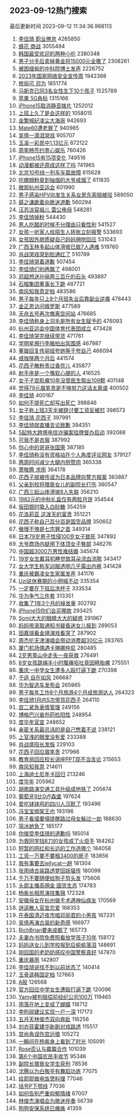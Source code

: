 ## 2023-09-12热门搜索 
最后更新时间 2023-09-12 11:34:36.968113 
1. [李佳琦 职业倦怠](https://s.weibo.com/weibo?q=%E6%9D%8E%E4%BD%B3%E7%90%A6%20%E8%81%8C%E4%B8%9A%E5%80%A6%E6%80%A0&t=31&band_rank=1&Refer=top) 4265850
1. [蜂花 商战](https://s.weibo.com/weibo?q=%E8%9C%82%E8%8A%B1%20%E5%95%86%E6%88%98&t=31&band_rank=49&Refer=top) 3055494
1. [韩国最受欢迎的两种小吃](https://s.weibo.com/weibo?q=%23%E9%9F%A9%E5%9B%BD%E6%9C%80%E5%8F%97%E6%AC%A2%E8%BF%8E%E7%9A%84%E4%B8%A4%E7%A7%8D%E5%B0%8F%E5%90%83%23&t=31&band_rank=31&Refer=top) 2380348
1. [男子分手后卖掉黄金将15000元全撒了](https://s.weibo.com/weibo?q=%23%E7%94%B7%E5%AD%90%E5%88%86%E6%89%8B%E5%90%8E%E5%8D%96%E6%8E%89%E9%BB%84%E9%87%91%E5%B0%8615000%E5%85%83%E5%85%A8%E6%92%92%E4%BA%86%23&t=31&band_rank=33&Refer=top) 2308261
1. [被困缅甸的中科院博士发声](https://s.weibo.com/weibo?q=%23%E8%A2%AB%E5%9B%B0%E7%BC%85%E7%94%B8%E7%9A%84%E4%B8%AD%E7%A7%91%E9%99%A2%E5%8D%9A%E5%A3%AB%E5%8F%91%E5%A3%B0%23&t=31&band_rank=2&Refer=top) 2226752
1. [2023年国家网络安全宣传周](https://s.weibo.com/weibo?q=%232023%E5%B9%B4%E5%9B%BD%E5%AE%B6%E7%BD%91%E7%BB%9C%E5%AE%89%E5%85%A8%E5%AE%A3%E4%BC%A0%E5%91%A8%23&t=31&band_rank=3&Refer=top) 1942368
1. [修丽可 邓为](https://s.weibo.com/weibo?q=%E4%BF%AE%E4%B8%BD%E5%8F%AF%20%E9%82%93%E4%B8%BA&t=31&band_rank=20&Refer=top) 1851774
1. [马斯克已同3名女性生下10个孩子](https://s.weibo.com/weibo?q=%23%E9%A9%AC%E6%96%AF%E5%85%8B%E5%B7%B2%E5%90%8C3%E5%90%8D%E5%A5%B3%E6%80%A7%E7%94%9F%E4%B8%8B10%E4%B8%AA%E5%AD%A9%E5%AD%90%23&t=31&band_rank=16&Refer=top) 1525789
1. [苹果 5G角标](https://s.weibo.com/weibo?q=%E8%8B%B9%E6%9E%9C%205G%E8%A7%92%E6%A0%87&t=31&band_rank=6&Refer=top) 1315166
1. [iPhone15取消静音拨片](https://s.weibo.com/weibo?q=%23iPhone15%E5%8F%96%E6%B6%88%E9%9D%99%E9%9F%B3%E6%8B%A8%E7%89%87%23&t=31&band_rank=6&Refer=top) 1252012
1. [上班上久了是会这样的](https://s.weibo.com/weibo?q=%E4%B8%8A%E7%8F%AD%E4%B8%8A%E4%B9%85%E4%BA%86%E6%98%AF%E4%BC%9A%E8%BF%99%E6%A0%B7%E7%9A%84&t=31&band_rank=23&Refer=top) 1058015
1. [金繁喊纪凌尘大海哥](https://s.weibo.com/weibo?q=%23%E9%87%91%E7%B9%81%E5%96%8A%E7%BA%AA%E5%87%8C%E5%B0%98%E5%A4%A7%E6%B5%B7%E5%93%A5%23&t=31&band_rank=7&Refer=top) 942693
1. [Mate60遭老罪了](https://s.weibo.com/weibo?q=%23Mate60%E9%81%AD%E8%80%81%E7%BD%AA%E4%BA%86%23&t=31&band_rank=25&Refer=top) 940985
1. [吴倩一滴泪哭戏](https://s.weibo.com/weibo?q=%23%E5%90%B4%E5%80%A9%E4%B8%80%E6%BB%B4%E6%B3%AA%E5%93%AD%E6%88%8F%23&t=31&band_rank=24&Refer=top) 905707
1. [玉溪一彩民中1.13亿元](https://s.weibo.com/weibo?q=%23%E7%8E%89%E6%BA%AA%E4%B8%80%E5%BD%A9%E6%B0%91%E4%B8%AD1.13%E4%BA%BF%E5%85%83%23&t=31&band_rank=1&Refer=top) 872122
1. [周笔畅签约壹心娱乐](https://s.weibo.com/weibo?q=%23%E5%91%A8%E7%AC%94%E7%95%85%E7%AD%BE%E7%BA%A6%E5%A3%B9%E5%BF%83%E5%A8%B1%E4%B9%90%23&t=31&band_rank=8&Refer=top) 760426
1. [iPhone15有15项变化](https://s.weibo.com/weibo?q=%23iPhone15%E6%9C%8915%E9%A1%B9%E5%8F%98%E5%8C%96%23&t=31&band_rank=2&Refer=top) 749516
1. [动漫都被还原成这样了吗](https://s.weibo.com/weibo?q=%23%E5%8A%A8%E6%BC%AB%E9%83%BD%E8%A2%AB%E8%BF%98%E5%8E%9F%E6%88%90%E8%BF%99%E6%A0%B7%E4%BA%86%E5%90%97%23&t=31&band_rank=9&Refer=top) 741965
1. [北京10号线一列车车载故障](https://s.weibo.com/weibo?q=%23%E5%8C%97%E4%BA%AC10%E5%8F%B7%E7%BA%BF%E4%B8%80%E5%88%97%E8%BD%A6%E8%BD%A6%E8%BD%BD%E6%95%85%E9%9A%9C%23&t=31&band_rank=9&Refer=top) 615628
1. [吃螺蛳粉臭到抽烟的大爷戒烟了](https://s.weibo.com/weibo?q=%23%E5%90%83%E8%9E%BA%E8%9B%B3%E7%B2%89%E8%87%AD%E5%88%B0%E6%8A%BD%E7%83%9F%E7%9A%84%E5%A4%A7%E7%88%B7%E6%88%92%E7%83%9F%E4%BA%86%23&t=31&band_rank=28&Refer=top) 611835
1. [微观杭州亚运会](https://s.weibo.com/weibo?q=%23%E5%BE%AE%E8%A7%82%E6%9D%AD%E5%B7%9E%E4%BA%9A%E8%BF%90%E4%BC%9A%23&t=31&band_rank=3&Refer=top) 601990
1. [男子感染HPV向发生关系女房东索赔被驳](https://s.weibo.com/weibo?q=%23%E7%94%B7%E5%AD%90%E6%84%9F%E6%9F%93HPV%E5%90%91%E5%8F%91%E7%94%9F%E5%85%B3%E7%B3%BB%E5%A5%B3%E6%88%BF%E4%B8%9C%E7%B4%A2%E8%B5%94%E8%A2%AB%E9%A9%B3%23&t=31&band_rank=4&Refer=top) 589050
1. [薛之谦跪着向歌迷道歉](https://s.weibo.com/weibo?q=%23%E8%96%9B%E4%B9%8B%E8%B0%A6%E8%B7%AA%E7%9D%80%E5%90%91%E6%AD%8C%E8%BF%B7%E9%81%93%E6%AD%89%23&t=31&band_rank=5&Refer=top) 560294
1. [汪苏泷容祖儿 雷公电母](https://s.weibo.com/weibo?q=%E6%B1%AA%E8%8B%8F%E6%B3%B7%E5%AE%B9%E7%A5%96%E5%84%BF%20%E9%9B%B7%E5%85%AC%E7%94%B5%E6%AF%8D&t=31&band_rank=34&Refer=top) 548281
1. [李佳琦掉粉](https://s.weibo.com/weibo?q=%E6%9D%8E%E4%BD%B3%E7%90%A6%E6%8E%89%E7%B2%89&t=31&band_rank=12&Refer=top) 544430
1. [男人吃醋的时候不分理由只看性别](https://s.weibo.com/weibo?q=%23%E7%94%B7%E4%BA%BA%E5%90%83%E9%86%8B%E7%9A%84%E6%97%B6%E5%80%99%E4%B8%8D%E5%88%86%E7%90%86%E7%94%B1%E5%8F%AA%E7%9C%8B%E6%80%A7%E5%88%AB%23&t=31&band_rank=8&Refer=top) 541527
1. [女孩一听家人给陌生人转账立刻报警](https://s.weibo.com/weibo?q=%23%E5%A5%B3%E5%AD%A9%E4%B8%80%E5%90%AC%E5%AE%B6%E4%BA%BA%E7%BB%99%E9%99%8C%E7%94%9F%E4%BA%BA%E8%BD%AC%E8%B4%A6%E7%AB%8B%E5%88%BB%E6%8A%A5%E8%AD%A6%23&t=31&band_rank=50&Refer=top) 533693
1. [女孩因外貌质疑自己妈妈拥吻回应](https://s.weibo.com/weibo?q=%23%E5%A5%B3%E5%AD%A9%E5%9B%A0%E5%A4%96%E8%B2%8C%E8%B4%A8%E7%96%91%E8%87%AA%E5%B7%B1%E5%A6%88%E5%A6%88%E6%8B%A5%E5%90%BB%E5%9B%9E%E5%BA%94%23&t=31&band_rank=13&Refer=top) 531043
1. [广西玉林多起山体滑坡已致7人遇难](https://s.weibo.com/weibo?q=%23%E5%B9%BF%E8%A5%BF%E7%8E%89%E6%9E%97%E5%A4%9A%E8%B5%B7%E5%B1%B1%E4%BD%93%E6%BB%91%E5%9D%A1%E5%B7%B2%E8%87%B47%E4%BA%BA%E9%81%87%E9%9A%BE%23&t=31&band_rank=7&Refer=top) 519760
1. [肖战哭戏哭到脸通红了](https://s.weibo.com/weibo?q=%23%E8%82%96%E6%88%98%E5%93%AD%E6%88%8F%E5%93%AD%E5%88%B0%E8%84%B8%E9%80%9A%E7%BA%A2%E4%BA%86%23&t=31&band_rank=9&Refer=top) 510789
1. [李佳琦哭着道歉](https://s.weibo.com/weibo?q=%23%E6%9D%8E%E4%BD%B3%E7%90%A6%E5%93%AD%E7%9D%80%E9%81%93%E6%AD%89%23&t=31&band_rank=11&Refer=top) 507454
1. [李佳琦们别再飘了](https://s.weibo.com/weibo?q=%23%E6%9D%8E%E4%BD%B3%E7%90%A6%E4%BB%AC%E5%88%AB%E5%86%8D%E9%A3%98%E4%BA%86%23&t=31&band_rank=11&Refer=top) 498001
1. [邓超想送孙俪两三百斤的石头](https://s.weibo.com/weibo?q=%23%E9%82%93%E8%B6%85%E6%83%B3%E9%80%81%E5%AD%99%E4%BF%AA%E4%B8%A4%E4%B8%89%E7%99%BE%E6%96%A4%E7%9A%84%E7%9F%B3%E5%A4%B4%23&t=31&band_rank=31&Refer=top) 493897
1. [石榴集团董事长下跪](https://s.weibo.com/weibo?q=%23%E7%9F%B3%E6%A6%B4%E9%9B%86%E5%9B%A2%E8%91%A3%E4%BA%8B%E9%95%BF%E4%B8%8B%E8%B7%AA%23&t=31&band_rank=49&Refer=top) 487721
1. [南风知我意定档](https://s.weibo.com/weibo?q=%E5%8D%97%E9%A3%8E%E7%9F%A5%E6%88%91%E6%84%8F%E5%AE%9A%E6%A1%A3&t=31&band_rank=6&Refer=top) 483586
1. [男子每年只上8个月班失业后靠副业逆袭](https://s.weibo.com/weibo?q=%23%E7%94%B7%E5%AD%90%E6%AF%8F%E5%B9%B4%E5%8F%AA%E4%B8%8A8%E4%B8%AA%E6%9C%88%E7%8F%AD%E5%A4%B1%E4%B8%9A%E5%90%8E%E9%9D%A0%E5%89%AF%E4%B8%9A%E9%80%86%E8%A2%AD%23&t=31&band_rank=36&Refer=top) 478443
1. [金正恩访问俄罗斯](https://s.weibo.com/weibo?q=%23%E9%87%91%E6%AD%A3%E6%81%A9%E8%AE%BF%E9%97%AE%E4%BF%84%E7%BD%97%E6%96%AF%23&t=31&band_rank=12&Refer=top) 477589
1. [天舟五号再次撤离空间站](https://s.weibo.com/weibo?q=%23%E5%A4%A9%E8%88%9F%E4%BA%94%E5%8F%B7%E5%86%8D%E6%AC%A1%E6%92%A4%E7%A6%BB%E7%A9%BA%E9%97%B4%E7%AB%99%23&t=31&band_rank=50&Refer=top) 476685
1. [李佳琦称身上羽毛是所有女生赋予的](https://s.weibo.com/weibo?q=%23%E6%9D%8E%E4%BD%B3%E7%90%A6%E7%A7%B0%E8%BA%AB%E4%B8%8A%E7%BE%BD%E6%AF%9B%E6%98%AF%E6%89%80%E6%9C%89%E5%A5%B3%E7%94%9F%E8%B5%8B%E4%BA%88%E7%9A%84%23&t=31&band_rank=16&Refer=top) 476093
1. [杭州亚运会中国体育代表团成立](https://s.weibo.com/weibo?q=%23%E6%9D%AD%E5%B7%9E%E4%BA%9A%E8%BF%90%E4%BC%9A%E4%B8%AD%E5%9B%BD%E4%BD%93%E8%82%B2%E4%BB%A3%E8%A1%A8%E5%9B%A2%E6%88%90%E7%AB%8B%23&t=31&band_rank=19&Refer=top) 473428
1. [李佳琦哭完继续带货](https://s.weibo.com/weibo?q=%23%E6%9D%8E%E4%BD%B3%E7%90%A6%E5%93%AD%E5%AE%8C%E7%BB%A7%E7%BB%AD%E5%B8%A6%E8%B4%A7%23&t=31&band_rank=19&Refer=top) 471761
1. [学明星用行李箱拍出氛围感](https://s.weibo.com/weibo?q=%23%E5%AD%A6%E6%98%8E%E6%98%9F%E7%94%A8%E8%A1%8C%E6%9D%8E%E7%AE%B1%E6%8B%8D%E5%87%BA%E6%B0%9B%E5%9B%B4%E6%84%9F%23&t=31&band_rank=15&Refer=top) 467987
1. [董璇回复佟丽娅夸她等于夸自己](https://s.weibo.com/weibo?q=%23%E8%91%A3%E7%92%87%E5%9B%9E%E5%A4%8D%E4%BD%9F%E4%B8%BD%E5%A8%85%E5%A4%B8%E5%A5%B9%E7%AD%89%E4%BA%8E%E5%A4%B8%E8%87%AA%E5%B7%B1%23&t=31&band_rank=24&Refer=top) 466094
1. [戒咖啡两个月后](https://s.weibo.com/weibo?q=%E6%88%92%E5%92%96%E5%95%A1%E4%B8%A4%E4%B8%AA%E6%9C%88%E5%90%8E&t=31&band_rank=7&Refer=top) 441574
1. [花西子散粉贵过香奈儿](https://s.weibo.com/weibo?q=%23%E8%8A%B1%E8%A5%BF%E5%AD%90%E6%95%A3%E7%B2%89%E8%B4%B5%E8%BF%87%E9%A6%99%E5%A5%88%E5%84%BF%23&t=31&band_rank=19&Refer=top) 435877
1. [射手座是一个嘴软心硬的人](https://s.weibo.com/weibo?q=%E5%B0%84%E6%89%8B%E5%BA%A7%E6%98%AF%E4%B8%80%E4%B8%AA%E5%98%B4%E8%BD%AF%E5%BF%83%E7%A1%AC%E7%9A%84%E4%BA%BA&t=31&band_rank=10&Refer=top) 416525
1. [女子子宫肌瘤10年没管医生取出109颗](https://s.weibo.com/weibo?q=%23%E5%A5%B3%E5%AD%90%E5%AD%90%E5%AE%AB%E8%82%8C%E7%98%A410%E5%B9%B4%E6%B2%A1%E7%AE%A1%E5%8C%BB%E7%94%9F%E5%8F%96%E5%87%BA109%E9%A2%97%23&t=31&band_rank=24&Refer=top) 401148
1. [觉得79元眉笔贵是不够努力这话太离谱](https://s.weibo.com/weibo?q=%23%E8%A7%89%E5%BE%9779%E5%85%83%E7%9C%89%E7%AC%94%E8%B4%B5%E6%98%AF%E4%B8%8D%E5%A4%9F%E5%8A%AA%E5%8A%9B%E8%BF%99%E8%AF%9D%E5%A4%AA%E7%A6%BB%E8%B0%B1%23&t=31&band_rank=19&Refer=top) 400502
1. [李佳琦](https://s.weibo.com/weibo?q=%E6%9D%8E%E4%BD%B3%E7%90%A6&t=31&band_rank=31&Refer=top) 400167
1. [如何不提死亡却写出死亡](https://s.weibo.com/weibo?q=%E5%A6%82%E4%BD%95%E4%B8%8D%E6%8F%90%E6%AD%BB%E4%BA%A1%E5%8D%B4%E5%86%99%E5%87%BA%E6%AD%BB%E4%BA%A1&t=31&band_rank=17&Refer=top) 398846
1. [女子称上班3天半被辞讨要工资反被怼](https://s.weibo.com/weibo?q=%23%E5%A5%B3%E5%AD%90%E7%A7%B0%E4%B8%8A%E7%8F%AD3%E5%A4%A9%E5%8D%8A%E8%A2%AB%E8%BE%9E%E8%AE%A8%E8%A6%81%E5%B7%A5%E8%B5%84%E5%8F%8D%E8%A2%AB%E6%80%BC%23&t=31&band_rank=44&Refer=top) 398573
1. [李佳琦 花西子](https://s.weibo.com/weibo?q=%E6%9D%8E%E4%BD%B3%E7%90%A6%20%E8%8A%B1%E8%A5%BF%E5%AD%90&t=31&band_rank=25&Refer=top) 397991
1. [李佳琦就直播言论致歉](https://s.weibo.com/weibo?q=%23%E6%9D%8E%E4%BD%B3%E7%90%A6%E5%B0%B1%E7%9B%B4%E6%92%AD%E8%A8%80%E8%AE%BA%E8%87%B4%E6%AD%89%23&t=31&band_rank=28&Refer=top) 394351
1. [5起特大跨境电信诈骗案挂牌督办启动](https://s.weibo.com/weibo?q=%235%E8%B5%B7%E7%89%B9%E5%A4%A7%E8%B7%A8%E5%A2%83%E7%94%B5%E4%BF%A1%E8%AF%88%E9%AA%97%E6%A1%88%E6%8C%82%E7%89%8C%E7%9D%A3%E5%8A%9E%E5%90%AF%E5%8A%A8%23&t=31&band_rank=50&Refer=top) 392088
1. [可我不是衣服](https://s.weibo.com/weibo?q=%23%E5%8F%AF%E6%88%91%E4%B8%8D%E6%98%AF%E8%A1%A3%E6%9C%8D%23&t=31&band_rank=9&Refer=top) 387992
1. [你心中的哥哥张国荣](https://s.weibo.com/weibo?q=%23%E4%BD%A0%E5%BF%83%E4%B8%AD%E7%9A%84%E5%93%A5%E5%93%A5%E5%BC%A0%E5%9B%BD%E8%8D%A3%23&t=31&band_rank=8&Refer=top) 387185
1. [李佳琦称没有资格站在个人角度评论网友](https://s.weibo.com/weibo?q=%23%E6%9D%8E%E4%BD%B3%E7%90%A6%E7%A7%B0%E6%B2%A1%E6%9C%89%E8%B5%84%E6%A0%BC%E7%AB%99%E5%9C%A8%E4%B8%AA%E4%BA%BA%E8%A7%92%E5%BA%A6%E8%AF%84%E8%AE%BA%E7%BD%91%E5%8F%8B%23&t=31&band_rank=38&Refer=top) 379127
1. [两周时间减少大腿内侧赘肉](https://s.weibo.com/weibo?q=%E4%B8%A4%E5%91%A8%E6%97%B6%E9%97%B4%E5%87%8F%E5%B0%91%E5%A4%A7%E8%85%BF%E5%86%85%E4%BE%A7%E8%B5%98%E8%82%89&t=31&band_rank=25&Refer=top) 365338
1. [萧敬腾 求雨](https://s.weibo.com/weibo?q=%E8%90%A7%E6%95%AC%E8%85%BE%20%E6%B1%82%E9%9B%A8&t=31&band_rank=18&Refer=top) 364178
1. [花西子就被传谣为日本品牌向警方报案](https://s.weibo.com/weibo?q=%23%E8%8A%B1%E8%A5%BF%E5%AD%90%E5%B0%B1%E8%A2%AB%E4%BC%A0%E8%B0%A3%E4%B8%BA%E6%97%A5%E6%9C%AC%E5%93%81%E7%89%8C%E5%90%91%E8%AD%A6%E6%96%B9%E6%8A%A5%E6%A1%88%23&t=31&band_rank=25&Refer=top) 363887
1. [父亲到校将猥亵女儿的副院长打伤](https://s.weibo.com/weibo?q=%23%E7%88%B6%E4%BA%B2%E5%88%B0%E6%A0%A1%E5%B0%86%E7%8C%A5%E4%BA%B5%E5%A5%B3%E5%84%BF%E7%9A%84%E5%89%AF%E9%99%A2%E9%95%BF%E6%89%93%E4%BC%A4%23&t=31&band_rank=21&Refer=top) 360547
1. [广西三起山体滑坡8人失联](https://s.weibo.com/weibo?q=%23%E5%B9%BF%E8%A5%BF%E4%B8%89%E8%B5%B7%E5%B1%B1%E4%BD%93%E6%BB%91%E5%9D%A18%E4%BA%BA%E5%A4%B1%E8%81%94%23&t=31&band_rank=14&Refer=top) 356210
1. [1982元的中秋礼盒仅有两粒月饼](https://s.weibo.com/weibo?q=%231982%E5%85%83%E7%9A%84%E4%B8%AD%E7%A7%8B%E7%A4%BC%E7%9B%92%E4%BB%85%E6%9C%89%E4%B8%A4%E7%B2%92%E6%9C%88%E9%A5%BC%23&t=31&band_rank=15&Refer=top) 354544
1. [坂田银时吸入白砂糖](https://s.weibo.com/weibo?q=%E5%9D%82%E7%94%B0%E9%93%B6%E6%97%B6%E5%90%B8%E5%85%A5%E7%99%BD%E7%A0%82%E7%B3%96&t=31&band_rank=45&Refer=top) 354259
1. [花洛莉亚 这泼天的富贵](https://s.weibo.com/weibo?q=%E8%8A%B1%E6%B4%9B%E8%8E%89%E4%BA%9A%20%E8%BF%99%E6%B3%BC%E5%A4%A9%E7%9A%84%E5%AF%8C%E8%B4%B5&t=31&band_rank=22&Refer=top) 351221
1. [花西子称自己百分百是国货品牌](https://s.weibo.com/weibo?q=%23%E8%8A%B1%E8%A5%BF%E5%AD%90%E7%A7%B0%E8%87%AA%E5%B7%B1%E7%99%BE%E5%88%86%E7%99%BE%E6%98%AF%E5%9B%BD%E8%B4%A7%E5%93%81%E7%89%8C%23&t=31&band_rank=49&Refer=top) 350652
1. [傲慢不愧是七宗罪之首](https://s.weibo.com/weibo?q=%E5%82%B2%E6%85%A2%E4%B8%8D%E6%84%A7%E6%98%AF%E4%B8%83%E5%AE%97%E7%BD%AA%E4%B9%8B%E9%A6%96&t=31&band_rank=27&Refer=top) 349314
1. [日本79岁男子性侵100岁女子致死](https://s.weibo.com/weibo?q=%23%E6%97%A5%E6%9C%AC79%E5%B2%81%E7%94%B7%E5%AD%90%E6%80%A7%E4%BE%B5100%E5%B2%81%E5%A5%B3%E5%AD%90%E8%87%B4%E6%AD%BB%23&t=31&band_rank=18&Refer=top) 347892
1. [大爷商场内疑用下体顶女子臀部](https://s.weibo.com/weibo?q=%23%E5%A4%A7%E7%88%B7%E5%95%86%E5%9C%BA%E5%86%85%E7%96%91%E7%94%A8%E4%B8%8B%E4%BD%93%E9%A1%B6%E5%A5%B3%E5%AD%90%E8%87%80%E9%83%A8%23&t=31&band_rank=20&Refer=top) 346276
1. [中国超3000万男性难结婚](https://s.weibo.com/weibo?q=%23%E4%B8%AD%E5%9B%BD%E8%B6%853000%E4%B8%87%E7%94%B7%E6%80%A7%E9%9A%BE%E7%BB%93%E5%A9%9A%23&t=31&band_rank=20&Refer=top) 345674
1. [19岁女生戴耳机睡觉致耳朵流血流脓](https://s.weibo.com/weibo?q=%2319%E5%B2%81%E5%A5%B3%E7%94%9F%E6%88%B4%E8%80%B3%E6%9C%BA%E7%9D%A1%E8%A7%89%E8%87%B4%E8%80%B3%E6%9C%B5%E6%B5%81%E8%A1%80%E6%B5%81%E8%84%93%23&t=31&band_rank=32&Refer=top) 343417
1. [女大学生称军训服透明几乎露出内裤](https://s.weibo.com/weibo?q=%23%E5%A5%B3%E5%A4%A7%E5%AD%A6%E7%94%9F%E7%A7%B0%E5%86%9B%E8%AE%AD%E6%9C%8D%E9%80%8F%E6%98%8E%E5%87%A0%E4%B9%8E%E9%9C%B2%E5%87%BA%E5%86%85%E8%A3%A4%23&t=31&band_rank=23&Refer=top) 341428
1. [重庆被霸凌女生家属发声](https://s.weibo.com/weibo?q=%23%E9%87%8D%E5%BA%86%E8%A2%AB%E9%9C%B8%E5%87%8C%E5%A5%B3%E7%94%9F%E5%AE%B6%E5%B1%9E%E5%8F%91%E5%A3%B0%23&t=31&band_rank=30&Refer=top) 341176
1. [Uzi说休赛期的小明喊不动](https://s.weibo.com/weibo?q=%23Uzi%E8%AF%B4%E4%BC%91%E8%B5%9B%E6%9C%9F%E7%9A%84%E5%B0%8F%E6%98%8E%E5%96%8A%E4%B8%8D%E5%8A%A8%23&t=31&band_rank=29&Refer=top) 335354
1. [一定要在下班后洗杯子](https://s.weibo.com/weibo?q=%23%E4%B8%80%E5%AE%9A%E8%A6%81%E5%9C%A8%E4%B8%8B%E7%8F%AD%E5%90%8E%E6%B4%97%E6%9D%AF%E5%AD%90%23&t=31&band_rank=24&Refer=top) 333534
1. [华为争气三件套](https://s.weibo.com/weibo?q=%23%E5%8D%8E%E4%B8%BA%E4%BA%89%E6%B0%94%E4%B8%89%E4%BB%B6%E5%A5%97%23&t=31&band_rank=34&Refer=top) 313351
1. [收集了1年3个月的掉发量](https://s.weibo.com/weibo?q=%23%E6%94%B6%E9%9B%86%E4%BA%861%E5%B9%B43%E4%B8%AA%E6%9C%88%E7%9A%84%E6%8E%89%E5%8F%91%E9%87%8F%23&t=31&band_rank=39&Refer=top) 302792
1. [iPhone15你们会买哪款](https://s.weibo.com/weibo?q=%23iPhone15%E4%BD%A0%E4%BB%AC%E4%BC%9A%E4%B9%B0%E5%93%AA%E6%AC%BE%23&t=31&band_rank=30&Refer=top) 293425
1. [Somi大大的眼睛大大的疑惑](https://s.weibo.com/weibo?q=Somi%E5%A4%A7%E5%A4%A7%E7%9A%84%E7%9C%BC%E7%9D%9B%E5%A4%A7%E5%A4%A7%E7%9A%84%E7%96%91%E6%83%91&t=31&band_rank=26&Refer=top) 291967
1. [妈妈带录取通知书替昏迷女儿报到](https://s.weibo.com/weibo?q=%23%E5%A6%88%E5%A6%88%E5%B8%A6%E5%BD%95%E5%8F%96%E9%80%9A%E7%9F%A5%E4%B9%A6%E6%9B%BF%E6%98%8F%E8%BF%B7%E5%A5%B3%E5%84%BF%E6%8A%A5%E5%88%B0%23&t=31&band_rank=39&Refer=top) 289053
1. [田嘉瑞看金靖演戏看哭了](https://s.weibo.com/weibo?q=%23%E7%94%B0%E5%98%89%E7%91%9E%E7%9C%8B%E9%87%91%E9%9D%96%E6%BC%94%E6%88%8F%E7%9C%8B%E5%93%AD%E4%BA%86%23&t=31&band_rank=27&Refer=top) 287902
1. [周杰伦天津演唱会带动消费超30亿元](https://s.weibo.com/weibo?q=%23%E5%91%A8%E6%9D%B0%E4%BC%A6%E5%A4%A9%E6%B4%A5%E6%BC%94%E5%94%B1%E4%BC%9A%E5%B8%A6%E5%8A%A8%E6%B6%88%E8%B4%B9%E8%B6%8530%E4%BA%BF%E5%85%83%23&t=31&band_rank=34&Refer=top) 283765
1. [厦门机场偶遇卡琳娜仲尼](https://s.weibo.com/weibo?q=%23%E5%8E%A6%E9%97%A8%E6%9C%BA%E5%9C%BA%E5%81%B6%E9%81%87%E5%8D%A1%E7%90%B3%E5%A8%9C%E4%BB%B2%E5%B0%BC%23&t=31&band_rank=29&Refer=top) 280485
1. [2岁男童山中走失一夜获救](https://s.weibo.com/weibo?q=%232%E5%B2%81%E7%94%B7%E7%AB%A5%E5%B1%B1%E4%B8%AD%E8%B5%B0%E5%A4%B1%E4%B8%80%E5%A4%9C%E8%8E%B7%E6%95%91%23&t=31&band_rank=15&Refer=top) 276491
1. [8岁女孩跳绳半小时腹痛呕吐竟因畸胎瘤](https://s.weibo.com/weibo?q=%238%E5%B2%81%E5%A5%B3%E5%AD%A9%E8%B7%B3%E7%BB%B3%E5%8D%8A%E5%B0%8F%E6%97%B6%E8%85%B9%E7%97%9B%E5%91%95%E5%90%90%E7%AB%9F%E5%9B%A0%E7%95%B8%E8%83%8E%E7%98%A4%23&t=31&band_rank=32&Refer=top) 275551
1. [重庆一中学女生遭多人殴打逼下跪](https://s.weibo.com/weibo?q=%23%E9%87%8D%E5%BA%86%E4%B8%80%E4%B8%AD%E5%AD%A6%E5%A5%B3%E7%94%9F%E9%81%AD%E5%A4%9A%E4%BA%BA%E6%AE%B4%E6%89%93%E9%80%BC%E4%B8%8B%E8%B7%AA%23&t=31&band_rank=33&Refer=top) 270398
1. [于适 自在如风](https://s.weibo.com/weibo?q=%E4%BA%8E%E9%80%82%20%E8%87%AA%E5%9C%A8%E5%A6%82%E9%A3%8E&t=31&band_rank=45&Refer=top) 266687
1. [华为智选车发布会](https://s.weibo.com/weibo?q=%23%E5%8D%8E%E4%B8%BA%E6%99%BA%E9%80%89%E8%BD%A6%E5%8F%91%E5%B8%83%E4%BC%9A%23&t=31&band_rank=37&Refer=top) 265965
1. [男子每年工作8个月旅游4个月成旅游达人](https://s.weibo.com/weibo?q=%23%E7%94%B7%E5%AD%90%E6%AF%8F%E5%B9%B4%E5%B7%A5%E4%BD%9C8%E4%B8%AA%E6%9C%88%E6%97%85%E6%B8%B84%E4%B8%AA%E6%9C%88%E6%88%90%E6%97%85%E6%B8%B8%E8%BE%BE%E4%BA%BA%23&t=31&band_rank=46&Refer=top) 264323
1. [李佳琦1月内5次带货花西子](https://s.weibo.com/weibo?q=%23%E6%9D%8E%E4%BD%B3%E7%90%A61%E6%9C%88%E5%86%855%E6%AC%A1%E5%B8%A6%E8%B4%A7%E8%8A%B1%E8%A5%BF%E5%AD%90%23&t=31&band_rank=31&Refer=top) 264110
1. [宫二紧急表情管理](https://s.weibo.com/weibo?q=%E5%AE%AB%E4%BA%8C%E7%B4%A7%E6%80%A5%E8%A1%A8%E6%83%85%E7%AE%A1%E7%90%86&t=31&band_rank=37&Refer=top) 249156
1. [博格巴兴奋剂药检阳性](https://s.weibo.com/weibo?q=%23%E5%8D%9A%E6%A0%BC%E5%B7%B4%E5%85%B4%E5%A5%8B%E5%89%82%E8%8D%AF%E6%A3%80%E9%98%B3%E6%80%A7%23&t=31&band_rank=31&Refer=top) 248954
1. [度华年官宣](https://s.weibo.com/weibo?q=%23%E5%BA%A6%E5%8D%8E%E5%B9%B4%E5%AE%98%E5%AE%A3%23&t=31&band_rank=36&Refer=top) 248652
1. [亲密关系最忌讳的是自己憋着不说](https://s.weibo.com/weibo?q=%E4%BA%B2%E5%AF%86%E5%85%B3%E7%B3%BB%E6%9C%80%E5%BF%8C%E8%AE%B3%E7%9A%84%E6%98%AF%E8%87%AA%E5%B7%B1%E6%86%8B%E7%9D%80%E4%B8%8D%E8%AF%B4&t=31&band_rank=30&Refer=top) 238121
1. [上官浅的眼里没有爱](https://s.weibo.com/weibo?q=%23%E4%B8%8A%E5%AE%98%E6%B5%85%E7%9A%84%E7%9C%BC%E9%87%8C%E6%B2%A1%E6%9C%89%E7%88%B1%23&t=31&band_rank=43&Refer=top) 233388
1. [肖战盛阳长发版](https://s.weibo.com/weibo?q=%23%E8%82%96%E6%88%98%E7%9B%9B%E9%98%B3%E9%95%BF%E5%8F%91%E7%89%88%23&t=31&band_rank=33&Refer=top) 229103
1. [花西子回应眉笔贵](https://s.weibo.com/weibo?q=%23%E8%8A%B1%E8%A5%BF%E5%AD%90%E5%9B%9E%E5%BA%94%E7%9C%89%E7%AC%94%E8%B4%B5%23&t=31&band_rank=34&Refer=top) 217966
1. [教育局回应校长讲座PPT现不当言论](https://s.weibo.com/weibo?q=%23%E6%95%99%E8%82%B2%E5%B1%80%E5%9B%9E%E5%BA%94%E6%A0%A1%E9%95%BF%E8%AE%B2%E5%BA%A7PPT%E7%8E%B0%E4%B8%8D%E5%BD%93%E8%A8%80%E8%AE%BA%23&t=31&band_rank=42&Refer=top) 215653
1. [南风知我意](https://s.weibo.com/weibo?q=%E5%8D%97%E9%A3%8E%E7%9F%A5%E6%88%91%E6%84%8F&t=31&band_rank=40&Refer=top) 214611
1. [上海迪士尼年卡回归](https://s.weibo.com/weibo?q=%23%E4%B8%8A%E6%B5%B7%E8%BF%AA%E5%A3%AB%E5%B0%BC%E5%B9%B4%E5%8D%A1%E5%9B%9E%E5%BD%92%23&t=31&band_rank=42&Refer=top) 213246
1. [度华年](https://s.weibo.com/weibo?q=%23%E5%BA%A6%E5%8D%8E%E5%B9%B4%23&t=31&band_rank=41&Refer=top) 205962
1. [胡歌路演交通工具升级成地铁了](https://s.weibo.com/weibo?q=%23%E8%83%A1%E6%AD%8C%E8%B7%AF%E6%BC%94%E4%BA%A4%E9%80%9A%E5%B7%A5%E5%85%B7%E5%8D%87%E7%BA%A7%E6%88%90%E5%9C%B0%E9%93%81%E4%BA%86%23&t=31&band_rank=38&Refer=top) 205674
1. [葡萄牙9比0卢森堡](https://s.weibo.com/weibo?q=%23%E8%91%A1%E8%90%84%E7%89%999%E6%AF%940%E5%8D%A2%E6%A3%AE%E5%A0%A1%23&t=31&band_rank=33&Refer=top) 197624
1. [爱吃钵钵鸡的四川人沉默了](https://s.weibo.com/weibo?q=%23%E7%88%B1%E5%90%83%E9%92%B5%E9%92%B5%E9%B8%A1%E7%9A%84%E5%9B%9B%E5%B7%9D%E4%BA%BA%E6%B2%89%E9%BB%98%E4%BA%86%23&t=31&band_rank=35&Refer=top) 193496
1. [冯宝宝绑架王也](https://s.weibo.com/weibo?q=%23%E5%86%AF%E5%AE%9D%E5%AE%9D%E7%BB%91%E6%9E%B6%E7%8E%8B%E4%B9%9F%23&t=31&band_rank=40&Refer=top) 193196
1. [男子看墙要塌提醒路过母女躲过一劫](https://s.weibo.com/weibo?q=%23%E7%94%B7%E5%AD%90%E7%9C%8B%E5%A2%99%E8%A6%81%E5%A1%8C%E6%8F%90%E9%86%92%E8%B7%AF%E8%BF%87%E6%AF%8D%E5%A5%B3%E8%BA%B2%E8%BF%87%E4%B8%80%E5%8A%AB%23&t=31&band_rank=44&Refer=top) 188630
1. [简冰她急了](https://s.weibo.com/weibo?q=%23%E7%AE%80%E5%86%B0%E5%A5%B9%E6%80%A5%E4%BA%86%23&t=31&band_rank=36&Refer=top) 185177
1. [你接受李佳琦的道歉吗](https://s.weibo.com/weibo?q=%23%E4%BD%A0%E6%8E%A5%E5%8F%97%E6%9D%8E%E4%BD%B3%E7%90%A6%E7%9A%84%E9%81%93%E6%AD%89%E5%90%97%23&t=31&band_rank=37&Refer=top) 185014
1. [为救同学挡8刀的女孩成了火炬手](https://s.weibo.com/weibo?q=%23%E4%B8%BA%E6%95%91%E5%90%8C%E5%AD%A6%E6%8C%A18%E5%88%80%E7%9A%84%E5%A5%B3%E5%AD%A9%E6%88%90%E4%BA%86%E7%81%AB%E7%82%AC%E6%89%8B%23&t=31&band_rank=48&Refer=top) 184262
1. [短暂的网红和长远的工作选哪个](https://s.weibo.com/weibo?q=%23%E7%9F%AD%E6%9A%82%E7%9A%84%E7%BD%91%E7%BA%A2%E5%92%8C%E9%95%BF%E8%BF%9C%E7%9A%84%E5%B7%A5%E4%BD%9C%E9%80%89%E5%93%AA%E4%B8%AA%23&t=31&band_rank=42&Refer=top) 184058
1. [工资一万要不要租3400的房子](https://s.weibo.com/weibo?q=%23%E5%B7%A5%E8%B5%84%E4%B8%80%E4%B8%87%E8%A6%81%E4%B8%8D%E8%A6%81%E7%A7%9F3400%E7%9A%84%E6%88%BF%E5%AD%90%23&t=31&band_rank=38&Refer=top) 183856
1. [我有事要去jellycat一趟](https://s.weibo.com/weibo?q=%E6%88%91%E6%9C%89%E4%BA%8B%E8%A6%81%E5%8E%BBjellycat%E4%B8%80%E8%B6%9F&t=31&band_rank=50&Refer=top) 181304
1. [张雨绮古装路透梦回妖猫传](https://s.weibo.com/weibo?q=%23%E5%BC%A0%E9%9B%A8%E7%BB%AE%E5%8F%A4%E8%A3%85%E8%B7%AF%E9%80%8F%E6%A2%A6%E5%9B%9E%E5%A6%96%E7%8C%AB%E4%BC%A0%23&t=31&band_rank=43&Refer=top) 180098
1. [千万不要随便给狗子剪头发](https://s.weibo.com/weibo?q=%23%E5%8D%83%E4%B8%87%E4%B8%8D%E8%A6%81%E9%9A%8F%E4%BE%BF%E7%BB%99%E7%8B%97%E5%AD%90%E5%89%AA%E5%A4%B4%E5%8F%91%23&t=31&band_rank=39&Refer=top) 175608
1. [头部主播高佣金 国货生态](https://s.weibo.com/weibo?q=%E5%A4%B4%E9%83%A8%E4%B8%BB%E6%92%AD%E9%AB%98%E4%BD%A3%E9%87%91%20%E5%9B%BD%E8%B4%A7%E7%94%9F%E6%80%81&t=31&band_rank=42&Refer=top) 174783
1. [杨紫长相思演技集锦](https://s.weibo.com/weibo?q=%E6%9D%A8%E7%B4%AB%E9%95%BF%E7%9B%B8%E6%80%9D%E6%BC%94%E6%8A%80%E9%9B%86%E9%94%A6&t=31&band_rank=45&Refer=top) 172328
1. [安徽母女在杭州做手术遇神仙病友](https://s.weibo.com/weibo?q=%23%E5%AE%89%E5%BE%BD%E6%AF%8D%E5%A5%B3%E5%9C%A8%E6%9D%AD%E5%B7%9E%E5%81%9A%E6%89%8B%E6%9C%AF%E9%81%87%E7%A5%9E%E4%BB%99%E7%97%85%E5%8F%8B%23&t=31&band_rank=50&Refer=top) 170569
1. [逍遥散人官宣恋爱](https://s.weibo.com/weibo?q=%23%E9%80%8D%E9%81%A5%E6%95%A3%E4%BA%BA%E5%AE%98%E5%AE%A3%E6%81%8B%E7%88%B1%23&t=31&band_rank=40&Refer=top) 168353
1. [在泰国清迈夜市唱邓丽君的小男孩](https://s.weibo.com/weibo?q=%E5%9C%A8%E6%B3%B0%E5%9B%BD%E6%B8%85%E8%BF%88%E5%A4%9C%E5%B8%82%E5%94%B1%E9%82%93%E4%B8%BD%E5%90%9B%E7%9A%84%E5%B0%8F%E7%94%B7%E5%AD%A9&t=31&band_rank=47&Refer=top) 167331
1. [吴倩再演古装的新奇感](https://s.weibo.com/weibo?q=%23%E5%90%B4%E5%80%A9%E5%86%8D%E6%BC%94%E5%8F%A4%E8%A3%85%E7%9A%84%E6%96%B0%E5%A5%87%E6%84%9F%23&t=31&band_rank=43&Refer=top) 166977
1. [RichBrian要来成都了](https://s.weibo.com/weibo?q=%23RichBrian%E8%A6%81%E6%9D%A5%E6%88%90%E9%83%BD%E4%BA%86%23&t=31&band_rank=41&Refer=top) 165773
1. [夫妻办书院免费照看放学孩子10年](https://s.weibo.com/weibo?q=%23%E5%A4%AB%E5%A6%BB%E5%8A%9E%E4%B9%A6%E9%99%A2%E5%85%8D%E8%B4%B9%E7%85%A7%E7%9C%8B%E6%94%BE%E5%AD%A6%E5%AD%A9%E5%AD%9010%E5%B9%B4%23&t=31&band_rank=42&Refer=top) 158172
1. [妈妈送女儿到学校报到后偷偷落泪](https://s.weibo.com/weibo?q=%23%E5%A6%88%E5%A6%88%E9%80%81%E5%A5%B3%E5%84%BF%E5%88%B0%E5%AD%A6%E6%A0%A1%E6%8A%A5%E5%88%B0%E5%90%8E%E5%81%B7%E5%81%B7%E8%90%BD%E6%B3%AA%23&t=31&band_rank=20&Refer=top) 148691
1. [刚回国的老奶奶感叹中国警察真好](https://s.weibo.com/weibo?q=%23%E5%88%9A%E5%9B%9E%E5%9B%BD%E7%9A%84%E8%80%81%E5%A5%B6%E5%A5%B6%E6%84%9F%E5%8F%B9%E4%B8%AD%E5%9B%BD%E8%AD%A6%E5%AF%9F%E7%9C%9F%E5%A5%BD%23&t=31&band_rank=38&Refer=top) 147870
1. [重庆暴雨](https://s.weibo.com/weibo?q=%E9%87%8D%E5%BA%86%E6%9A%B4%E9%9B%A8&t=31&band_rank=44&Refer=top) 142807
1. [李佳琦说找不到以前状态了](https://s.weibo.com/weibo?q=%23%E6%9D%8E%E4%BD%B3%E7%90%A6%E8%AF%B4%E6%89%BE%E4%B8%8D%E5%88%B0%E4%BB%A5%E5%89%8D%E7%8A%B6%E6%80%81%E4%BA%86%23&t=31&band_rank=45&Refer=top) 140414
1. [玉骨遥韩国定档](https://s.weibo.com/weibo?q=%23%E7%8E%89%E9%AA%A8%E9%81%A5%E9%9F%A9%E5%9B%BD%E5%AE%9A%E6%A1%A3%23&t=31&band_rank=46&Refer=top) 127663
1. [A股](https://s.weibo.com/weibo?q=A%E8%82%A1&t=31&band_rank=37&Refer=top) 126568
1. [官方回应中学女生遭殴打逼下跪](https://s.weibo.com/weibo?q=%23%E5%AE%98%E6%96%B9%E5%9B%9E%E5%BA%94%E4%B8%AD%E5%AD%A6%E5%A5%B3%E7%94%9F%E9%81%AD%E6%AE%B4%E6%89%93%E9%80%BC%E4%B8%8B%E8%B7%AA%23&t=31&band_rank=33&Refer=top) 120096
1. [Yamy被判赔偿前经纪公司100万](https://s.weibo.com/weibo?q=%23Yamy%E8%A2%AB%E5%88%A4%E8%B5%94%E5%81%BF%E5%89%8D%E7%BB%8F%E7%BA%AA%E5%85%AC%E5%8F%B8100%E4%B8%87%23&t=31&band_rank=47&Refer=top) 119465
1. [雨落在地上变成了蝴蝶](https://s.weibo.com/weibo?q=%E9%9B%A8%E8%90%BD%E5%9C%A8%E5%9C%B0%E4%B8%8A%E5%8F%98%E6%88%90%E4%BA%86%E8%9D%B4%E8%9D%B6&t=31&band_rank=32&Refer=top) 118712
1. [李昀锐建议实现一户一深](https://s.weibo.com/weibo?q=%23%E6%9D%8E%E6%98%80%E9%94%90%E5%BB%BA%E8%AE%AE%E5%AE%9E%E7%8E%B0%E4%B8%80%E6%88%B7%E4%B8%80%E6%B7%B1%23&t=31&band_rank=48&Refer=top) 117173
1. [五月天林俊杰双向奔赴](https://s.weibo.com/weibo?q=%23%E4%BA%94%E6%9C%88%E5%A4%A9%E6%9E%97%E4%BF%8A%E6%9D%B0%E5%8F%8C%E5%90%91%E5%A5%94%E8%B5%B4%23&t=31&band_rank=41&Refer=top) 116256
1. [刘亦菲霍建华新剧对戏路透](https://s.weibo.com/weibo?q=%23%E5%88%98%E4%BA%A6%E8%8F%B2%E9%9C%8D%E5%BB%BA%E5%8D%8E%E6%96%B0%E5%89%A7%E5%AF%B9%E6%88%8F%E8%B7%AF%E9%80%8F%23&t=31&band_rank=43&Refer=top) 115517
1. [宫尚角误伤宫远徵](https://s.weibo.com/weibo?q=%23%E5%AE%AB%E5%B0%9A%E8%A7%92%E8%AF%AF%E4%BC%A4%E5%AE%AB%E8%BF%9C%E5%BE%B5%23&t=31&band_rank=49&Refer=top) 105272
1. [一瞬间在杨紫身上看到了时光](https://s.weibo.com/weibo?q=%E4%B8%80%E7%9E%AC%E9%97%B4%E5%9C%A8%E6%9D%A8%E7%B4%AB%E8%BA%AB%E4%B8%8A%E7%9C%8B%E5%88%B0%E4%BA%86%E6%97%B6%E5%85%89&t=31&band_rank=50&Refer=top) 105091
1. [Rose否认与霉霉合作](https://s.weibo.com/weibo?q=%23Rose%E5%90%A6%E8%AE%A4%E4%B8%8E%E9%9C%89%E9%9C%89%E5%90%88%E4%BD%9C%23&t=31&band_rank=32&Refer=top) 101039
1. [第6个中国农民丰收节](https://s.weibo.com/weibo?q=%23%E7%AC%AC6%E4%B8%AA%E4%B8%AD%E5%9B%BD%E5%86%9C%E6%B0%91%E4%B8%B0%E6%94%B6%E8%8A%82%23&t=31&band_rank=25&Refer=top) 95346
1. [副院长猥亵女学生获刑](https://s.weibo.com/weibo?q=%23%E5%89%AF%E9%99%A2%E9%95%BF%E7%8C%A5%E4%BA%B5%E5%A5%B3%E5%AD%A6%E7%94%9F%E8%8E%B7%E5%88%91%23&t=31&band_rank=47&Refer=top) 78536
1. [沈腾以为白敬亭有舞蹈功底](https://s.weibo.com/weibo?q=%23%E6%B2%88%E8%85%BE%E4%BB%A5%E4%B8%BA%E7%99%BD%E6%95%AC%E4%BA%AD%E6%9C%89%E8%88%9E%E8%B9%88%E5%8A%9F%E5%BA%95%23&t=31&band_rank=36&Refer=top) 77075
1. [给耶耶做电饭煲料理](https://s.weibo.com/weibo?q=%E7%BB%99%E8%80%B6%E8%80%B6%E5%81%9A%E7%94%B5%E9%A5%AD%E7%85%B2%E6%96%99%E7%90%86&t=31&band_rank=48&Refer=top) 77046
1. [括号P下颚线](https://s.weibo.com/weibo?q=%E6%8B%AC%E5%8F%B7P%E4%B8%8B%E9%A2%9A%E7%BA%BF&t=31&band_rank=48&Refer=top) 77036
1. [如何告别严重抑郁情绪](https://s.weibo.com/weibo?q=%E5%A6%82%E4%BD%95%E5%91%8A%E5%88%AB%E4%B8%A5%E9%87%8D%E6%8A%91%E9%83%81%E6%83%85%E7%BB%AA&t=31&band_rank=50&Refer=top) 67007
1. [林俊杰演唱会为歌迷伴奏](https://s.weibo.com/weibo?q=%23%E6%9E%97%E4%BF%8A%E6%9D%B0%E6%BC%94%E5%94%B1%E4%BC%9A%E4%B8%BA%E6%AD%8C%E8%BF%B7%E4%BC%B4%E5%A5%8F%23&t=31&band_rank=50&Refer=top) 56739
1. [狗狗安保系统已瘫痪](https://s.weibo.com/weibo?q=%E7%8B%97%E7%8B%97%E5%AE%89%E4%BF%9D%E7%B3%BB%E7%BB%9F%E5%B7%B2%E7%98%AB%E7%97%AA&t=31&band_rank=47&Refer=top) 41359

